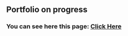 ## Portfolio on progress

### You can see here this page: [Click Here](https://subratgoogle.github.io/Subrat-Portfolio/)
